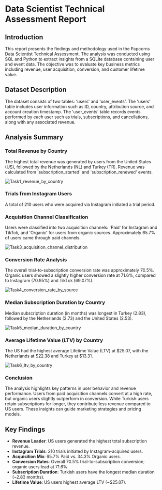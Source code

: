 # Data Scientist Technical Assessment Report
## Introduction
This report presents the findings and methodology used in the Papcorns Data Scientist Technical Assessment. The analysis was conducted using SQL and Python to extract insights from a SQLite database containing user and event data. The objective was to evaluate key business metrics including revenue, user acquisition, conversion, and customer lifetime value.

## Dataset Description
The dataset consists of two tables: 'users' and 'user_events'. The 'users' table includes user information such as ID, country, attribution source, and account creation timestamp. The 'user_events' table records events performed by each user such as trials, subscriptions, and cancellations, along with any associated revenue.

## Analysis Summary

### Total Revenue by Country
The highest total revenue was generated by users from the United States (US), followed by the Netherlands (NL) and Turkey (TR). Revenue was calculated from 'subscription_started' and 'subscription_renewed' events.

![Task1_revenue_by_country](https://github.com/user-attachments/assets/61595b49-bd06-4c55-8b9b-ff391eb2475f)

### Trials from Instagram Users
A total of 210 users who were acquired via Instagram initiated a trial period.

### Acquisition Channel Classification
Users were classified into two acquisition channels: 'Paid' for Instagram and TikTok, and 'Organic' for users from organic sources. Approximately 65.7% of users came through paid channels.

![Task3_acquisition_channel_distribution](https://github.com/user-attachments/assets/14e26956-04ee-4fbe-9e30-b46f8c551f73)

### Conversion Rate Analysis
The overall trial-to-subscription conversion rate was approximately 70.5%. Organic users showed a slightly higher conversion rate at 71.6%, compared to Instagram (70.95%) and TikTok (69.07%).

![Task4_conversion_rate_by_source](https://github.com/user-attachments/assets/021e3afb-040a-4e67-bfba-c72c28cc9cdf)


### Median Subscription Duration by Country
Median subscription duration (in months) was longest in Turkey (2.83), followed by the Netherlands (2.73) and the United States (2.53).

![Task5_median_duration_by_country](https://github.com/user-attachments/assets/7304dab5-d25f-4b62-94f9-865aac13a935)

### Average Lifetime Value (LTV) by Country
The US had the highest average Lifetime Value (LTV) at $25.07, with the Netherlands at $22.38 and Turkey at $13.31.

![Task6_ltv_by_country](https://github.com/user-attachments/assets/8b4a40b0-3ccf-465d-9627-3a3804f7caa4)

### Conclusion
The analysis highlights key patterns in user behavior and revenue performance. Users from paid acquisition channels convert at a high rate, but organic users slightly outperform in conversion. While Turkish users retain subscriptions for longer, they contribute less revenue compared to US users. These insights can guide marketing strategies and pricing models.


## Key Findings

- **Revenue Leader**: US users generated the highest total subscription revenue.  
- **Instagram Trials**: 210 trials initiated by Instagram-acquired users.  
- **Acquisition Mix**: 65.7% Paid vs. 34.3% Organic users.  
- **Conversion Rates**: Overall 70.5% trial-to-subscription conversion; organic users lead at 71.6%.  
- **Subscription Duration**: Turkish users have the longest median duration (~2.83 months).  
- **Lifetime Value**: US users highest average LTV (~$25.07).  


